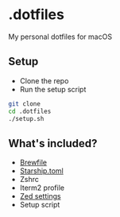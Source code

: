 # .dotfiles

My personal dotfiles for macOS

## Setup

- Clone the repo
- Run the setup script

```bash
git clone
cd .dotfiles
./setup.sh
```

## What's included?

- [Brewfile](https://brew.sh/)
- [Starship.toml](https://starship.rs/)
- Zshrc
- Iterm2 profile
- [Zed settings](https://zed.dev/)
- Setup script
